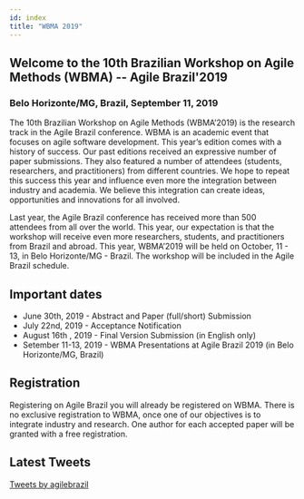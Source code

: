 ```yaml
---
id: index
title: "WBMA 2019"
---
```


## Welcome to the 10th Brazilian Workshop on Agile Methods (WBMA) -- Agile Brazil'2019
### Belo Horizonte/MG, Brazil, September 11, 2019

The 10th Brazilian Workshop on Agile Methods (WBMA’2019) is the research track in the Agile Brazil conference. WBMA is an academic event that focuses on agile software development. This year’s edition comes with a history of success. Our past editions received an expressive number of paper submissions. They also featured a number of attendees (students, researchers, and practitioners) from different countries. We hope to repeat this success this year and influence even more the integration between industry and academia. We believe this integration can create ideas, opportunities and innovations for all involved.


Last year, the Agile Brazil conference has received more than 500 attendees from all over the world. This year, our expectation is that the workshop will receive even more researchers, students, and practitioners from Brazil and abroad. This year, WBMA’2019 will be held on October, 11 - 13, in Belo Horizonte/MG - Brazil. The workshop will be included in the Agile Brazil schedule.

## Important dates

- June 30th, 2019 - Abstract and Paper (full/short) Submission
- July 22nd, 2019 - Acceptance Notification
- August 16th , 2019 - Final Version Submission (in English only)
- Setember 11-13, 2019  - WBMA Presentations at Agile Brazil 2019 (in Belo Horizonte/MG, Brazil)


## Registration
Registering on Agile Brazil you will already be registered on WBMA. There is no exclusive registration to WBMA, once one of our objectives is to integrate industry and research. One author for each accepted paper will be granted with a free registration.

## Latest Tweets

<div class="center">
  <a class="twitter-timeline" href="https://twitter.com/agilebrazil">Tweets by agilebrazil</a>
  <script async src="https://platform.twitter.com/widgets.js" charset="utf-8"></script>
</div>
